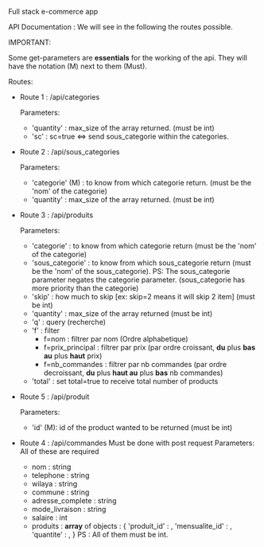 Full stack e-commerce app


API Documentation : We will see in the following the routes possible.


IMPORTANT:

Some get-parameters are **essentials** for the working of the api.
They will have the notation (M) next to them (Must).


Routes:
- Route 1 : /api/categories

    Parameters:
    - 'quantity' : max_size of the array returned. (must be int)
    - 'sc' : sc=true <=> send sous_categorie within the categories.

- Route 2 : /api/sous_categories

    Parameters:
    - 'categorie' (M) : to know from which categorie return. (must be the 'nom' of the categorie)
    - 'quantity' : max_size of the array returned. (must be int)

- Route 3 : /api/produits

    Parameters:
    - 'categorie' : to know from which categorie return (must be the 'nom' of the categorie)
    - 'sous_categorie' : to know from which sous_categorie return (must be the 'nom' of the sous_categorie).
    PS: The sous_categorie parameter negates the categorie parameter. (sous_categorie has more priority than the categorie)
    - 'skip' : how much to skip [ex: skip=2 means it will skip 2 item] (must be int)
    - 'quantity' : max_size of the array returned (must be int)
    - 'q' : query (recherche)
    - 'f' : filter
        - f=nom : filtrer par nom (Ordre alphabetique)
        - f=prix_principal : filtrer par prix (par ordre croissant, **du** plus **bas au** plus **haut** prix)
        - f=nb_commandes : filtrer par nb commandes (par ordre decroissant, **du** plus **haut au** plus **bas** nb commandes)
    - 'total' : set total=true to receive total number of products

- Route 5 : /api/produit

    Parameters:
    - 'id' (M): id of the product wanted to be returned (must be int)

- Route 4 : /api/commandes
    Must be done with post request
    Parameters: All of these are required
    - nom : string
    - telephone : string
    - wilaya : string
    - commune : string
    - adresse_complete : string
    - mode_livraison : string
    - salaire : int
    - produits : **array** of objects :
        {
            'produit_id' : ,
            'mensualite_id' : ,
            'quantite' : ,
        }
        PS : All of them must be int.

